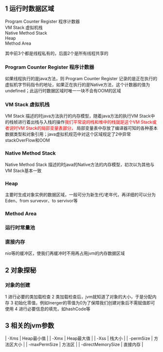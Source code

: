 ## 1 运行时数据区域

Program Counter Register 程序计数器  
VM Stack 虚拟机栈  
Native Method Stack  
Heap  
Method Area  

其中前3个都是线程私有的，后面2个是所有线程共享的  

### Program Counter Register 程序计数器

如果线程执行的是java方法，则 Program Counter Register 记录的是正在执行的虚拟机字节码指令的地址，如果正在执行的是Native方法，这个计数器的值为 undefined；此运行时数据区域时唯一一块不会有OOM的区域   

### VM Stack 虚拟机栈

VM Stack 描述的时java方法执行的内存模型，随着java方法的执行VM Stack中的栈帧进行着出栈与入栈的操作<font color="red">我们平常说的栈和堆中的栈就是这个VM Stack或者说时VM Stack的局部变量表部分，</font>
局部变量表中存放了编译器可知的各种基本数据类型和对象引用；java虚拟机规范中对这个区域规定了2中异常 stackOverFlow和OOM

### Native Method Stack 

Native Method Stack 描述的时java的Native方法的内存模型，初次以为其他与VM Stack基本一致

### Heap

主要时生成对象实例的数据区域，一般可分为新生代/老年代，再详细的可以分为Eden、from survevor、to servivor等

### Method Area

### 运行时常量池

### 直接内存

nio等的缓冲区，使我们再缓冲时不用再占用jvm的内存数据区域

## 2 对象探秘

### 对象的创建

1 进行必要的类加载检查
2 类加载检查后，jvm就知道了对象的大小，于是分配内存
3 初始化零值，例如Inerger的零值为0为了保障我们创建对象后不需赋值即可使用
4 进行必要信息的填充，如hashCode等

## 3 相关的jvm参数

| -Xms | Heap最小值 |
| -Xmx | Heap最大值 |
| -Xss | 栈大小 |
| -permSize | 方法区大小 |
| -maxPermSize | 方法区 |
| -directMemorySize | 直接内存 |








